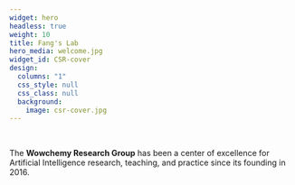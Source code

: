 ```yaml
---
widget: hero
headless: true
weight: 10
title: Fang's Lab
hero_media: welcome.jpg
widget_id: CSR-cover
design:
  columns: "1"
  css_style: null
  css_class: null
  background:
    image: csr-cover.jpg
---
```


<br>

The **Wowchemy Research Group** has been a center of excellence for Artificial Intelligence research, teaching, and practice since its founding in 2016.
